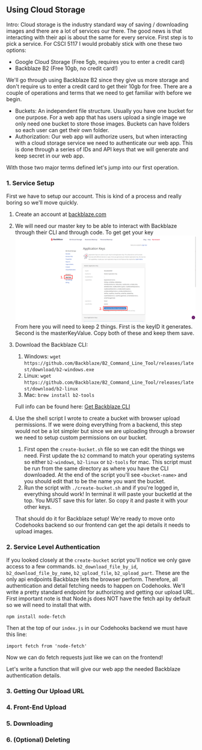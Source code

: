 ## Using Cloud Storage

Intro: Cloud storage is the industry standard way of saving / downloading images and there are a lot of services our there. The good news is that interacting with their api is about the same for every service.
First step is to pick a service. For CSCI 5117 I would probably stick with one these two options:

-   Google Cloud Storage (Free 5gb, requires you to enter a credit card)
-   Backblaze B2 (Free 10gb, no credit card!)

We'll go through using Backblaze B2 since they give us more storage and don't require us to enter a credit card to get their 10gb for free.
There are a couple of operations and terms that we need to get familiar with before we begin.

-   Buckets: An independent file structure. Usually you have one bucket for one purpose. For a web app that has users upload a single image we only need one bucket to store those images. Buckets can have folders so each user can get their own folder.
-   Authorization: Our web app will authorize users, but when interacting with a cloud storage service we need to authenticate our web app. This is done through a series of IDs and API keys that we will generate and keep secret in our web app.

With those two major terms defined let's jump into our first operation.

### 1. Service Setup

First we have to setup our account. This is kind of a process and really boring so we'll move quickly.

1. Create an account at [backblaze.com](https://www.backblaze.com/)
2. We will need our master key to be able to interact with Backblaze through their CLI and through code. To get get your key ![Backblaze Master key creation](./images/backblaze_master_key.png)
   From here you will need to keep 2 things. First is the keyID it generates. Second is the masterKeyValue. Copy both of these and keep them save.
3. Download the Backblaze CLI:

    1. Windows: `wget https://github.com/Backblaze/B2_Command_Line_Tool/releases/latest/download/b2-windows.exe`
    2. Linux: `wget https://github.com/Backblaze/B2_Command_Line_Tool/releases/latest/download/b2-linux`
    3. Mac: `brew install b2-tools`

    Full info can be found here: [Get Backblaze CLI](https://www.backblaze.com/b2/docs/quick_command_line.html)

4. Use the shell script I wrote to create a bucket with browser upload permissions. If we were doing everything from a backend, this step would not be a lot simpler but since we are uploading through a browser we need to setup custom permissions on our bucket.

    1. First open the `create-bucket.sh` file so we can edit the things we need. First update the `b2` command to match your operating systems so either `b2-windows`, `b2-linux` or `b2-tools` for mac. This script must be run from the same directory as where you have the CLI downloaded. At the end of the script you'll see `<bucket-name>` and you should edit that to be the name you want the bucket.
    2. Run the script with `./create-bucket.sh` and if you're logged in, everything should work! In terminal it will paste your bucketId at the top. You MUST save this for later. So copy it and paste it with your other keys.

    That should do it for Backblaze setup! We're ready to move onto Codehooks backend so our frontend can get the api details it needs to upload images.

### 2. Service Level Authentication

If you looked closely at the `create-bucket` script you'll notice we only gave access to a few commands. `b2_download_file_by_id`, `b2_download_file_by_name`, `b2_upload_file`, `b2_upload_part`. These are the only api endpoints Backblaze lets the browser perform. Therefore, all authentication and detail fetching needs to happen on Codehooks. We'll write a pretty standard endpoint for authorizing and getting our upload URL. First important note is that Node.js does NOT have the fetch api by default so we will need to install that with.

```
npm install node-fetch
```

Then at the top of our `index.js` in our Codehooks backend we must have this line:

```
import fetch from 'node-fetch'
```

Now we can do fetch requests just like we can on the frontend!

Let's write a function that will give our web app the needed Backblaze authentication details.

### 3. Getting Our Upload URL

### 4. Front-End Upload

### 5. Downloading

### 6. (Optional) Deleting
